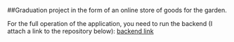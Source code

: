 ##Graduation project in the form of an online store of goods for the garden.

For the full operation of the application, you need to run the backend (I attach a link to the repository below):
[backend link](https://github.com/AleksandrEnin163/Garden_BackEnd)
